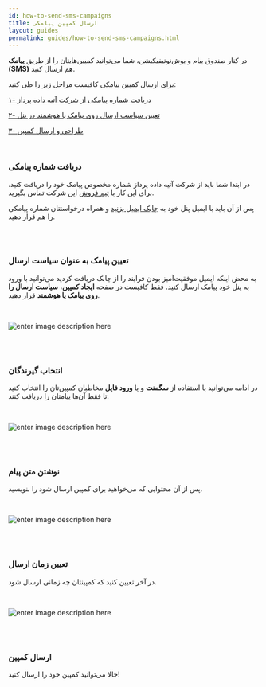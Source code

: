 ```yaml
---
id: how-to-send-sms-campaigns
title: ارسال کمپین پیامکی
layout: guides
permalink: guides/how-to-send-sms-campaigns.html
---
```


در کنار صندوق پیام و پوش‌نوتیفیکیشن، شما می‌توانید کمپین‌هایتان را از طریق **پیامک (SMS)** هم ارسال کنید.

برای ارسال کمپین پیامکی کافیست مراحل زیر را طی کنید:

[۱- دریافت شماره پیامکی از شرکت آتیه داده پرداز](/guides/how-to-send-sms-campaigns.html#دریافت-شماره-پیامکی)

[۲- تعیین سیاست ارسال روی پیامک یا هوشمند در پنل](/guides/how-to-send-sms-campaigns.html#تعیین-پیامک-به-عنوان-سیاست-ارسال)

[۳- طراحی و ارسال کمپین](/guides/how-to-send-sms-campaigns.html#انتخاب-گیرندگان)

<br>

### دریافت شماره پیامکی 

در ابتدا شما باید از شرکت آتیه داده پرداز شماره مخصوص پیامک خود را دریافت کنید. برای این کار با [تیم فروش](http://www.adpdigital.com/%D8%AA%D9%85%D8%A7%D8%B3-%D8%A8%D8%A7-%D9%85%D8%A7/) این شرکت تماس بگیرید.

پس از آن باید با ایمیل پنل خود به [چابک ایمیل بزنید](https://chabok.io/contact.html) و همراه درخواستتان شماره پیامکی را هم قرار دهید.

<br><br>

### تعیین پیامک به عنوان سیاست ارسال

به محض اینکه ایمیل موفقیت‌آمیز بودن فرایند را از چابک دریافت کردید می‌توانید با ورود به پنل خود پیامک ارسال کنید. فقط کافیست در صفحه **ایجاد کمپین**، **سیاست ارسال را روی پیامک یا هوشمند** قرار دهید.


<br>

![enter image description here](http://uupload.ir/files/r6h_sms-campaign.png)

<br><br>


### انتخاب گیرندگان
در ادامه ‌می‌توانید با استفاده از **سگمنت** و یا **ورود فایل** مخاطبان کمپین‌تان را انتخاب کنید تا فقط آن‌ها پیامتان را دریافت کنند.

<br>

![enter image description here](http://uupload.ir/files/xmsa_sms-segment.png)

<br><br>

### نوشتن متن پیام
پس از آن محتوایی که می‌خواهید برای کمپین ارسال شود را بنویسید.

<br>

![enter image description here](http://uupload.ir/files/0jsx_sms-content.png)

<br><br>

### تعیین زمان ارسال

در آخر تعیین کنید که کمپینتان چه زمانی ارسال شود.

<br>

![enter image description here](http://uupload.ir/files/zufs_sms-schedule.png)

<br><br>

### ارسال کمپین
حالا می‌توانید کمپین خود را ارسال کنید!
